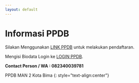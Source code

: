 ```yaml
---
layout: default
---
```


# Informasi PPDB

Silakan Menggunakan [LINK PPDB](https://aplikasi.man2kobi.sch.id/ppdb-signup/) untuk melakukan pendaftaran.

Mengisi Biodata Login ke [LOGIN PPDB](https://aplikasi.man2kobi.sch.id/).

**Contact Person / WA : 082340039781**

PPDB MAN 2 Kota Bima
{: style="text-align:center"}